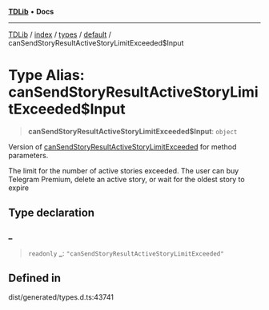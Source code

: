 [**TDLib**](../../../../../../README.md) • **Docs**

***

[TDLib](../../../../../../modules.md) / [index](../../../../../README.md) / [types](../../../README.md) / [default](../README.md) / canSendStoryResultActiveStoryLimitExceeded$Input

# Type Alias: canSendStoryResultActiveStoryLimitExceeded$Input

> **canSendStoryResultActiveStoryLimitExceeded$Input**: `object`

Version of [canSendStoryResultActiveStoryLimitExceeded](canSendStoryResultActiveStoryLimitExceeded.md) for method parameters.

The limit for the number of active stories exceeded. The user can buy Telegram Premium, delete an active story, or wait for the oldest story to expire

## Type declaration

### \_

> `readonly` **\_**: `"canSendStoryResultActiveStoryLimitExceeded"`

## Defined in

dist/generated/types.d.ts:43741
